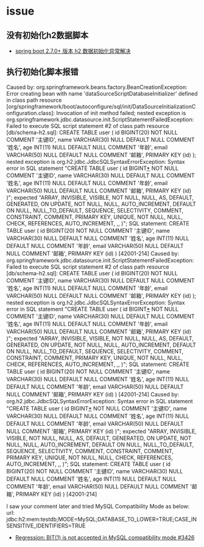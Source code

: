 # issue

## 没有初始化h2数据脚本

* [spring boot 2.7.0+ 版本 h2 数据初始化异常解决](http://aizuda.com/article/1084664)

## 执行初始化脚本报错

Caused by: org.springframework.beans.factory.BeanCreationException: 
Error creating bean with name 'dataSourceScriptDatabaseInitializer' defined in class path resource [org/springframework/boot/autoconfigure/sql/init/DataSourceInitializationConfiguration.class]: Invocation of init method failed; nested exception is org.springframework.jdbc.datasource.init.ScriptStatementFailedException: Failed to execute SQL script statement #2 of class path resource [db/schema-h2.sql]: CREATE TABLE user ( id BIGINT(20) NOT NULL COMMENT '主键ID', name VARCHAR(30) NULL DEFAULT NULL COMMENT '姓名', age INT(11) NULL DEFAULT NULL COMMENT '年龄', email VARCHAR(50) NULL DEFAULT NULL COMMENT '邮箱', PRIMARY KEY (id) ); nested exception is org.h2.jdbc.JdbcSQLSyntaxErrorException: Syntax error in SQL statement "CREATE TABLE user ( id BIGINT[*](20) NOT NULL COMMENT '主键ID', name VARCHAR(30) NULL DEFAULT NULL COMMENT '姓名', age INT(11) NULL DEFAULT NULL COMMENT '年龄', email VARCHAR(50) NULL DEFAULT NULL COMMENT '邮箱', PRIMARY KEY (id) )"; expected "ARRAY, INVISIBLE, VISIBLE, NOT NULL, NULL, AS, DEFAULT, GENERATED, ON UPDATE, NOT NULL, NULL, AUTO_INCREMENT, DEFAULT ON NULL, NULL_TO_DEFAULT, SEQUENCE, SELECTIVITY, COMMENT, CONSTRAINT, COMMENT, PRIMARY KEY, UNIQUE, NOT NULL, NULL, CHECK, REFERENCES, AUTO_INCREMENT, ,, )"; SQL statement:
CREATE TABLE user ( id BIGINT(20) NOT NULL COMMENT '主键ID', name VARCHAR(30) NULL DEFAULT NULL COMMENT '姓名', age INT(11) NULL DEFAULT NULL COMMENT '年龄', email VARCHAR(50) NULL DEFAULT NULL COMMENT '邮箱', PRIMARY KEY (id) ) [42001-214]
Caused by: org.springframework.jdbc.datasource.init.ScriptStatementFailedException: 
Failed to execute SQL script statement #2 of class path resource [db/schema-h2.sql]: CREATE TABLE user ( id BIGINT(20) NOT NULL COMMENT '主键ID', name VARCHAR(30) NULL DEFAULT NULL COMMENT '姓名', age INT(11) NULL DEFAULT NULL COMMENT '年龄', email VARCHAR(50) NULL DEFAULT NULL COMMENT '邮箱', PRIMARY KEY (id) ); nested exception is org.h2.jdbc.JdbcSQLSyntaxErrorException: Syntax error in SQL statement "CREATE TABLE user ( id BIGINT[*](20) NOT NULL COMMENT '主键ID', name VARCHAR(30) NULL DEFAULT NULL COMMENT '姓名', age INT(11) NULL DEFAULT NULL COMMENT '年龄', email VARCHAR(50) NULL DEFAULT NULL COMMENT '邮箱', PRIMARY KEY (id) )"; expected "ARRAY, INVISIBLE, VISIBLE, NOT NULL, NULL, AS, DEFAULT, GENERATED, ON UPDATE, NOT NULL, NULL, AUTO_INCREMENT, DEFAULT ON NULL, NULL_TO_DEFAULT, SEQUENCE, SELECTIVITY, COMMENT, CONSTRAINT, COMMENT, PRIMARY KEY, UNIQUE, NOT NULL, NULL, CHECK, REFERENCES, AUTO_INCREMENT, ,, )"; SQL statement:
CREATE TABLE user ( id BIGINT(20) NOT NULL COMMENT '主键ID', name VARCHAR(30) NULL DEFAULT NULL COMMENT '姓名', age INT(11) NULL DEFAULT NULL COMMENT '年龄', email VARCHAR(50) NULL DEFAULT NULL COMMENT '邮箱', PRIMARY KEY (id) ) [42001-214]
Caused by: org.h2.jdbc.JdbcSQLSyntaxErrorException: 
Syntax error in SQL statement "CREATE TABLE user ( id BIGINT[*](20) NOT NULL COMMENT '主键ID', name VARCHAR(30) NULL DEFAULT NULL COMMENT '姓名', age INT(11) NULL DEFAULT NULL COMMENT '年龄', email VARCHAR(50) NULL DEFAULT NULL COMMENT '邮箱', PRIMARY KEY (id) )"; expected "ARRAY, INVISIBLE, VISIBLE, NOT NULL, NULL, AS, DEFAULT, GENERATED, ON UPDATE, NOT NULL, NULL, AUTO_INCREMENT, DEFAULT ON NULL, NULL_TO_DEFAULT, SEQUENCE, SELECTIVITY, COMMENT, CONSTRAINT, COMMENT, PRIMARY KEY, UNIQUE, NOT NULL, NULL, CHECK, REFERENCES, AUTO_INCREMENT, ,, )"; SQL statement:
CREATE TABLE user ( id BIGINT(20) NOT NULL COMMENT '主键ID', name VARCHAR(30) NULL DEFAULT NULL COMMENT '姓名', age INT(11) NULL DEFAULT NULL COMMENT '年龄', email VARCHAR(50) NULL DEFAULT NULL COMMENT '邮箱', PRIMARY KEY (id) ) [42001-214]


I saw your comment later and tried MySQL Compatibility Mode as below:
url: jdbc:h2:mem:testdb;MODE=MySQL;DATABASE_TO_LOWER=TRUE;CASE_INSENSITIVE_IDENTIFIERS=TRUE

* [Regression: BIT(1) is not accepted in MySQL compatibility mode
#3426](https://github.com/h2database/h2database/issues/3426)
